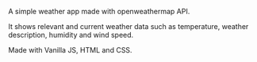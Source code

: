 A simple weather app made with openweathermap API.

It shows relevant and current weather data such as temperature, weather description, humidity and wind speed.

Made with Vanilla JS, HTML and CSS.
